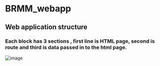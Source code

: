 # BRMM_webapp

## Web application structure
### Each block has 3 sections , first line is HTML page, second is route and third is data passed in to the html page.

![image](https://github.com/Alex-Beep-Cao/BRMM_webapp/assets/65649144/6b06a170-a831-4ccb-8a0c-1d2bd9bc1223)
